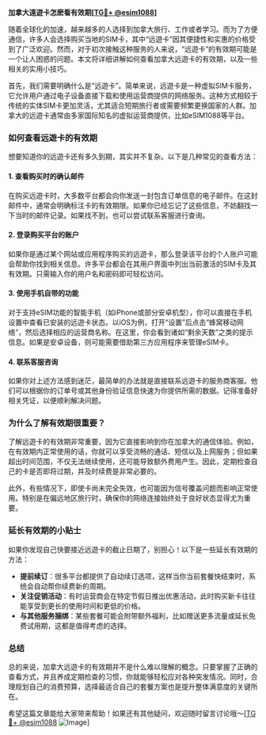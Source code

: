 **加拿大遠遊卡怎麽看有效期[[TG💪+ @esim1088](https://t.me/s/esim1088)]**

随着全球化的加速，越来越多的人选择到加拿大旅行、工作或者学习。而为了方便通信，许多人会选择购买当地的SIM卡，其中“远遊卡”因其便捷性和实惠的价格受到了广泛欢迎。然而，对于初次接触这种服务的人来说，“远遊卡”的有效期可能是一个让人困惑的问题。本文将详细讲解如何查看加拿大远遊卡的有效期，以及一些相关的实用小技巧。

首先，我们需要明确什么是“远遊卡”。简单来说，远遊卡是一种虚拟SIM卡服务，它允许用户通过电子设备直接下载和使用运营商提供的网络服务。这种方式相较于传统的实体SIM卡更加灵活，尤其适合短期旅行者或需要频繁更换国家的人群。加拿大的远遊卡通常由多家国际知名的虚拟运营商提供，比如eSIM1088等平台。

### **如何查看远遊卡的有效期**

想要知道你的远遊卡还有多久到期，其实并不复杂。以下是几种常见的查看方法：

#### **1. 查看购买时的确认邮件**
在购买远遊卡时，大多数平台都会向你发送一封包含订单信息的电子邮件。在这封邮件中，通常会明确标注卡的有效期限。如果你已经忘记了这些信息，不妨翻找一下当时的邮件记录。如果找不到，也可以尝试联系客服进行查询。

#### **2. 登录购买平台的账户**
如果你是通过某个网站或应用程序购买的远遊卡，那么登录该平台的个人账户可能会帮助你找到相关信息。许多平台都会在其用户界面中列出当前激活的SIM卡及其有效期。只需输入你的用户名和密码即可轻松访问。

#### **3. 使用手机自带的功能**
对于支持eSIM功能的智能手机（如iPhone或部分安卓机型），你可以直接在手机设置中查看已安装的远遊卡状态。以iOS为例，打开“设置”后点击“蜂窝移动网络”，然后选择相应的运营商名称。在这里，你会看到诸如“剩余天数”之类的提示信息。如果是安卓设备，则可能需要借助第三方应用程序来管理eSIM卡。

#### **4. 联系客服咨询**
如果你对上述方法感到迷茫，最简单的办法就是直接联系远遊卡的服务商客服。他们可以根据你的订单号或其他身份验证信息快速为你提供所需的数据。记得准备好相关凭证，以便顺利解决问题。

### **为什么了解有效期很重要？**

了解远遊卡的有效期非常重要，因为它直接影响到你在加拿大的通信体验。例如，在有效期内正常使用的话，你就可以享受流畅的通话、短信以及上网服务；但如果超出时间范围，不仅无法继续使用，还可能导致额外费用产生。因此，定期检查自己的卡是否即将过期，并及时续费是非常必要的。

此外，有些情况下，即使卡尚未完全失效，也可能因为信号覆盖问题而影响正常使用。特别是在偏远地区旅行时，确保你的网络连接始终处于良好状态显得尤为重要。

### **延长有效期的小贴士**

如果你发现自己快要接近远遊卡的截止日期了，别担心！以下是一些延长有效期的方法：

- **提前续订**：很多平台都提供了自动续订选项，这样当你当前套餐快结束时，系统会自动帮你续费新的周期。
- **关注促销活动**：有时运营商会在特定节假日推出优惠活动，此时购买新卡往往能享受到更长的使用时间和更低的价格。
- **与其他服务捆绑**：某些套餐可能会附带额外福利，比如赠送更多流量或延长免费试用期，这都是值得考虑的选择。

### **总结**

总的来说，加拿大远遊卡的有效期并不是什么难以理解的概念。只要掌握了正确的查看方式，并且养成定期检查的习惯，你就能够轻松应对各种突发情况。同时，合理规划自己的消费预算，选择最适合自己的套餐方案也是提升整体满意度的关键所在。

希望这篇文章能给大家带来帮助！如果还有其他疑问，欢迎随时留言讨论哦～[[TG💪+ @esim1088](https://t.me/s/esim1088) ![Image](https://i.postimg.cc/4NQfJmqS/Snipaste-2025-05-13-00-14-12.png)]